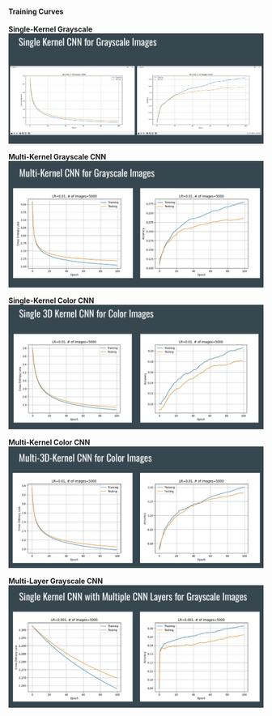 #### Training Curves

**Single-Kernel Grayscale**  
![single-kernel-grayscale](Screenshot%202025-10-03%20205817.png)

**Multi-Kernel Grayscale CNN**
![Multi-Kernel Grayscale CNN](Screenshot%202025-10-03%20205851.png)

**Single-Kernel Color CNN**
![Single-Kernel Color CNN](Screenshot%202025-10-03%20205834.png)

**Multi-Kernel Color CNN**
![Multi-Kernel Color CNN](Screenshot%202025-10-03%20205905.png)

**Multi-Layer Grayscale CNN**
![Multi-Layer Grayscale CNN](Screenshot%202025-10-03%20205919.png)

